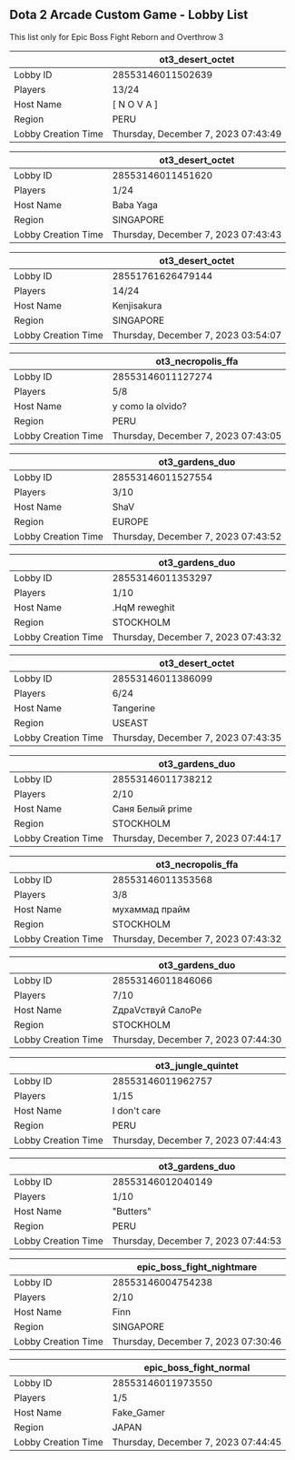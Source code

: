 ## Dota 2 Arcade Custom Game - Lobby List

This list only for Epic Boss Fight Reborn and Overthrow 3

|  | ot3_desert_octet |
| ------ | ------ |
| Lobby ID | 28553146011502639 |
| Players | 13/24 |
| Host Name | [ N O V A ] |
| Region | PERU |
| Lobby Creation Time | Thursday, December 7, 2023 07:43:49 |


|  | ot3_desert_octet |
| ------ | ------ |
| Lobby ID | 28553146011451620 |
| Players | 1/24 |
| Host Name | Baba Yaga |
| Region | SINGAPORE |
| Lobby Creation Time | Thursday, December 7, 2023 07:43:43 |


|  | ot3_desert_octet |
| ------ | ------ |
| Lobby ID | 28551761626479144 |
| Players | 14/24 |
| Host Name | Kenjisakura |
| Region | SINGAPORE |
| Lobby Creation Time | Thursday, December 7, 2023 03:54:07 |


|  | ot3_necropolis_ffa |
| ------ | ------ |
| Lobby ID | 28553146011127274 |
| Players | 5/8 |
| Host Name | y como la olvido? |
| Region | PERU |
| Lobby Creation Time | Thursday, December 7, 2023 07:43:05 |


|  | ot3_gardens_duo |
| ------ | ------ |
| Lobby ID | 28553146011527554 |
| Players | 3/10 |
| Host Name | ShaV |
| Region | EUROPE |
| Lobby Creation Time | Thursday, December 7, 2023 07:43:52 |


|  | ot3_gardens_duo |
| ------ | ------ |
| Lobby ID | 28553146011353297 |
| Players | 1/10 |
| Host Name | .HqM reweghit |
| Region | STOCKHOLM |
| Lobby Creation Time | Thursday, December 7, 2023 07:43:32 |


|  | ot3_desert_octet |
| ------ | ------ |
| Lobby ID | 28553146011386099 |
| Players | 6/24 |
| Host Name | Tangerine |
| Region | USEAST |
| Lobby Creation Time | Thursday, December 7, 2023 07:43:35 |


|  | ot3_gardens_duo |
| ------ | ------ |
| Lobby ID | 28553146011738212 |
| Players | 2/10 |
| Host Name | Саня Белый prime |
| Region | STOCKHOLM |
| Lobby Creation Time | Thursday, December 7, 2023 07:44:17 |


|  | ot3_necropolis_ffa |
| ------ | ------ |
| Lobby ID | 28553146011353568 |
| Players | 3/8 |
| Host Name | мухаммад прайм |
| Region | STOCKHOLM |
| Lobby Creation Time | Thursday, December 7, 2023 07:43:32 |


|  | ot3_gardens_duo |
| ------ | ------ |
| Lobby ID | 28553146011846066 |
| Players | 7/10 |
| Host Name | ZдраVствуй СалоРе |
| Region | STOCKHOLM |
| Lobby Creation Time | Thursday, December 7, 2023 07:44:30 |


|  | ot3_jungle_quintet |
| ------ | ------ |
| Lobby ID | 28553146011962757 |
| Players | 1/15 |
| Host Name | I don't care |
| Region | PERU |
| Lobby Creation Time | Thursday, December 7, 2023 07:44:43 |


|  | ot3_gardens_duo |
| ------ | ------ |
| Lobby ID | 28553146012040149 |
| Players | 1/10 |
| Host Name | "Butters" |
| Region | PERU |
| Lobby Creation Time | Thursday, December 7, 2023 07:44:53 |


|  | epic_boss_fight_nightmare |
| ------ | ------ |
| Lobby ID | 28553146004754238 |
| Players | 2/10 |
| Host Name | Finn |
| Region | SINGAPORE |
| Lobby Creation Time | Thursday, December 7, 2023 07:30:46 |


|  | epic_boss_fight_normal |
| ------ | ------ |
| Lobby ID | 28553146011973550 |
| Players | 1/5 |
| Host Name | Fake_Gamer |
| Region | JAPAN |
| Lobby Creation Time | Thursday, December 7, 2023 07:44:45 |



